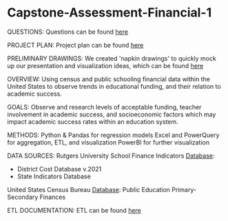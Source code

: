 # Capstone-Assessment-Financial-1
QUESTIONS: 
Questions can be found [here](https://docs.google.com/document/d/1dT3Ld1G9iZvjiuBxztz_eFBTyGA7x-3De33Gz62pSTk/edit?usp=sharing)

PROJECT PLAN:
Project plan can be found [here](https://trello.com/b/XVdJ249u)

PRELIMINARY DRAWINGS:
We created 'napkin drawings' to quickly mock up our presentation and visualization ideas, which can be found [here](https://genesis10-my.sharepoint.com/:w:/g/personal/ljohn_dev-10_com/EeQlvYFfHgZPimRTJ-7MfWABxSBU7Uf_VLD4F7ku9Zfsqw?e=1LaClB )

OVERVIEW:
Using census and public schooling financial data within the United States to observe trends in educational funding, and their relation to academic success. 

GOALS:
Observe and research levels of acceptable funding, teacher involvement in academic success, and socioeconomic factors which may impact academic success rates within an education system.

METHODS:
Python & Pandas for regression models
Excel and PowerQuery for aggregation, ETL, and visualization
PowerBI for further visualization

DATA SOURCES:
Rutgers University School Finance Indicators [Database](https://www.schoolfinancedata.org/):
  - District Cost Database v.2021
  - State Indicators Database

United States Census Bureau [Database](https://www.census.gov/programs-surveys/gov-finances/data/datasets.2018.html): Public Education Primary-Secondary Finances

ETL DOCUMENTATION:
ETL can be found [here](https://genesis10-my.sharepoint.com/:w:/g/personal/ljohn_dev-10_com/EbgPoVLwzhhCsBFuFPPhLL0BmSk7iCoxfNibsOWXu6qqMA?e=AIHi60)

